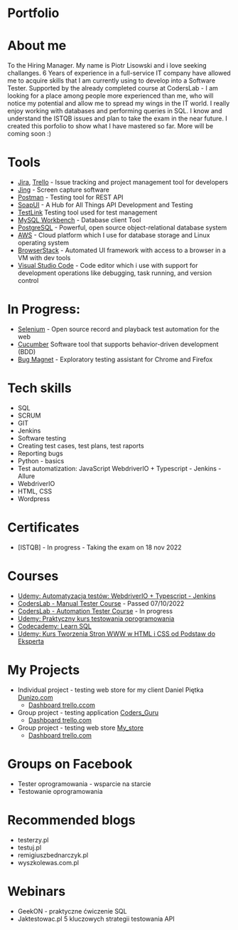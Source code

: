 # Portfolio
# About me
To the Hiring Manager. My name is Piotr Lisowski and i love seeking challanges. 6 Years of experience in a full-service IT company have allowed me to acquire skills that I am currently using to develop into a Software Tester. Supported by the already completed course at CodersLab - I am looking for a place among people more experienced than me, who will notice my potential and allow me to spread my wings in the IT world. I really enjoy working with databases and performing queries in SQL. I know and understand the ISTQB issues and plan to take the exam in the near future. I created this porfolio to show what I have mastered so far. More will be coming soon :) 
# Tools
  - [Jira](https://www.atlassian.com/software/jira0), [Trello](https://trello.com/) - Issue tracking and project management tool for developers
  - [Jing](https://www.techsmith.com/jing-tool.html) - Screen capture software
  - [Postman](https://www.postman.com/) - Testing tool for REST API
  - [SoapUI](https://www.soapui.org/downloads/latest-release/) - A Hub for All Things API Development and Testing
  - [TestLink](https://testlink.org/) Testing tool used for test management
  - [MySQL Workbench](https://dev.mysql.com/downloads/workbench/) - Database client Tool
  - [PostgreSQL](https://www.postgresql.org/download/) - Powerful, open source object-relational database system
  - [AWS](https://aws.amazon.com/) - Cloud platform which I use for database storage and Linux operating system
  - [BrowserStack](https://www.browserstack.com/) - Automated UI framework with access to a browser in a VM with dev tools
  - [Visual Studio Code](https://code.visualstudio.com/) - Code editor which i use with support for development operations like debugging, task running, and version control
# In Progress: 
  - [Selenium](https://www.selenium.dev/) - Open source record and playback test automation for the web
  - [Cucumber](https://cucumber.io/) Software tool that supports behavior-driven development (BDD)
  - [Bug Magnet](https://chrome.google.com/webstore/detail/bug-magnet/efhedldbjahpgjcneebmbolkalbhckfi?hl=pl) - Exploratory testing assistant for Chrome and Firefox
# Tech skills
  - SQL
  - SCRUM
  - GIT
  - Jenkins
  - Software testing
  - Creating test cases, test plans, test raports
  - Reporting bugs
  - Python - basics
  - Test automatization: JavaScript WebdriverIO + Typescript - Jenkins - Allure
  - WebdriverIO
  - HTML, CSS
  - Wordpress
# Certificates
  - [ISTQB] - In progress - Taking the exam on 18 nov 2022  
# Courses
  - [Udemy: Automatyzacja testów: WebdriverIO + Typescript - Jenkins](https://www.udemy.com/course/testowanie-automatyczne-webdriverio/) 
  - [CodersLab - Manual Tester Course](https://drive.google.com/file/d/1IfagSNNcbdCbERv2EdXL5_oHV6WFJuoB/view?usp=sharing) - Passed 07/10/2022 
  - [CodersLab - Automation Tester Course](https://drive.google.com/file/d/1YNPr_nD9ETjztftveiNtvwAkLb4MdUou/view?usp=sharing) - In progress  
  - [Udemy: Praktyczny kurs testowania oprogramowania](https://www.udemy.com/course/praktyczny-kurs-testowania-oprogramowania/)
  - [Codecademy: Learn SQL](https://drive.google.com/file/d/1OlB5CNhgvGX2St2mIekPYjp6mjmuur4M/view?usp=sharing)
  - [Udemy: Kurs Tworzenia Stron WWW w HTML i CSS od Podstaw do Eksperta](https://www.udemy.com/course/kurs-tworzenia-stron-www-w-html-i-css-od-podstaw-do-eksperta/)
# My Projects
  - Individual project - testing web store for my client Daniel Piętka [Dunizo.com](https://dunizo.com/)
    * [Dashboard trello.ccom](https://trello.com/b/IZplGQnu/dunizo)
  - Group project - testing application [Coders_Guru](https://tester.codersguru.pl/)
    * [Dashboard trello.com](https://trello.com/b/V6IYJ0cA/codersguru)
  - Group project - testing web store [My_store](https://dev-mystore-testlab.coderslab.pl/index.php)
    * [Dashboard trello.com](https://trello.com/b/hEpv5Ls9/mystore)
# Groups on Facebook
  - Tester oprogramowania - wsparcie na starcie
  - Testowanie oprogramowania
# Recommended blogs
  - testerzy.pl
  - testuj.pl 
  - remigiuszbednarczyk.pl
  - wyszkolewas.com.pl
# Webinars
  - GeekON - praktyczne ćwiczenie SQL
  - Jaktestowac.pl 5 kluczowych strategii testowania API

